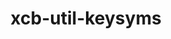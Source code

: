 ---
title: "xcb-util-keysyms"
layout: cache
categories: [package, develop]
meta: {"compilers": ["gcc@=11.1.0", "gcc@=11.4.0"], "num_specs": 12, "num_specs_by_stack": {"data-vis-sdk": 6, "hep": 6, "root": 12}, "oss": ["ubuntu20.04", "ubuntu22.04"], "platforms": ["linux"], "stacks": ["data-vis-sdk", "hep", "root"], "targets": ["x86_64_v3"], "versions": ["0.4.1"]}
spec_details: [{"compiler": "gcc@=11.4.0", "hash": "bg7qtl26klffeq5ezauc7rlehzgnvc4s", "os": "ubuntu22.04", "platform": "linux", "size": "-", "stacks": ["hep", "root"], "target": "x86_64_v3", "variants": ["build_system=autotools"], "versions": ["0.4.1"]}, {"compiler": "gcc@=11.1.0", "hash": "cerqc34n24klkpw2hbhgo25tm6tjoxkv", "os": "ubuntu20.04", "platform": "linux", "size": "-", "stacks": ["data-vis-sdk", "root"], "target": "x86_64_v3", "variants": ["build_system=autotools"], "versions": ["0.4.1"]}, {"compiler": "gcc@=11.4.0", "hash": "djl2he6uohkcigrnjnr4suqikdt43kzq", "os": "ubuntu22.04", "platform": "linux", "size": "-", "stacks": ["hep", "root"], "target": "x86_64_v3", "variants": ["build_system=autotools"], "versions": ["0.4.1"]}, {"compiler": "gcc@=11.4.0", "hash": "es7m3lrbcccyvtewi5w73qo6jzcbp5rf", "os": "ubuntu22.04", "platform": "linux", "size": "-", "stacks": ["hep", "root"], "target": "x86_64_v3", "variants": ["build_system=autotools"], "versions": ["0.4.1"]}, {"compiler": "gcc@=11.4.0", "hash": "euzoffeqdelvoomrrpctwke7rbiodvvn", "os": "ubuntu22.04", "platform": "linux", "size": "-", "stacks": ["hep", "root"], "target": "x86_64_v3", "variants": ["build_system=autotools"], "versions": ["0.4.1"]}, {"compiler": "gcc@=11.1.0", "hash": "nf7d7bqfpptkshfgklwfzdkhdi4sap45", "os": "ubuntu20.04", "platform": "linux", "size": "-", "stacks": ["data-vis-sdk", "root"], "target": "x86_64_v3", "variants": ["build_system=autotools"], "versions": ["0.4.1"]}, {"compiler": "gcc@=11.1.0", "hash": "pv3olzzjkftgmb6zf563e2jal24a4rmc", "os": "ubuntu20.04", "platform": "linux", "size": "-", "stacks": ["data-vis-sdk", "root"], "target": "x86_64_v3", "variants": ["build_system=autotools"], "versions": ["0.4.1"]}, {"compiler": "gcc@=11.1.0", "hash": "suvw5usvysptmvwxtzj4ugmykjr72jrb", "os": "ubuntu20.04", "platform": "linux", "size": "-", "stacks": ["data-vis-sdk", "root"], "target": "x86_64_v3", "variants": ["build_system=autotools"], "versions": ["0.4.1"]}, {"compiler": "gcc@=11.4.0", "hash": "t6rejp2czhev6kqxighuyjoyd7755l5r", "os": "ubuntu22.04", "platform": "linux", "size": "-", "stacks": ["hep", "root"], "target": "x86_64_v3", "variants": ["build_system=autotools"], "versions": ["0.4.1"]}, {"compiler": "gcc@=11.1.0", "hash": "vmcktsgfo2uvby5kka6o3c3ho7k3ns7f", "os": "ubuntu20.04", "platform": "linux", "size": "-", "stacks": ["data-vis-sdk", "root"], "target": "x86_64_v3", "variants": ["build_system=autotools"], "versions": ["0.4.1"]}, {"compiler": "gcc@=11.1.0", "hash": "vxrvn4e7nyyyc4msdlxbmynqrz3bfhzm", "os": "ubuntu20.04", "platform": "linux", "size": "-", "stacks": ["data-vis-sdk", "root"], "target": "x86_64_v3", "variants": ["build_system=autotools"], "versions": ["0.4.1"]}, {"compiler": "gcc@=11.4.0", "hash": "yan7pafhyohngtt4oyhmce67hjohkjen", "os": "ubuntu22.04", "platform": "linux", "size": "-", "stacks": ["hep", "root"], "target": "x86_64_v3", "variants": ["build_system=autotools"], "versions": ["0.4.1"]}]
---
